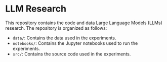 # LLM Research

This repository contains the code and data Large Language Models (LLMs) research. The repository is organized as follows:

- `data/`: Contains the data used in the experiments.
- `notebooks/`: Contains the Jupyter notebooks used to run the experiments.
- `src/`: Contains the source code used in the experiments.

